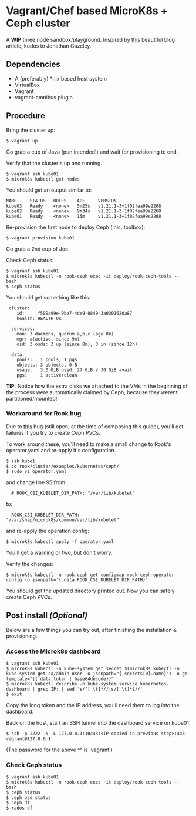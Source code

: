 # Vagrant/Chef based MicroK8s + Ceph cluster #

A **WIP** three node sandbox/playground. Inspired by [this](https://jonathangazeley.com/2020/09/10/building-a-hyperconverged-kubernetes-cluster-with-microk8s-and-ceph/) beautiful blog article, kudos to Jonathan Gazeley.

## Dependencies
- A (preferably) *nix based host system
- VirtualBox
- Vagrant
- vagrant-omnibus plugin

## Procedure

Bring the cluster up:

```shell
$ vagrant up
```

Go grab a cup of Java (pun intended!) and wait for provisioning to end.

Verify that the cluster's up and running.

```shell
$ vagrant ssh kube01
$ microk8s kubectl get nodes
```

You should get an output similar to:
```shell
NAME     STATUS   ROLES    AGE     VERSION
kube03   Ready    <none>   5m25s   v1.21.1-3+1f02fea99e2268
kube02   Ready    <none>   9m34s   v1.21.1-3+1f02fea99e2268
kube01   Ready    <none>   15m     v1.21.1-3+1f02fea99e2268 
```

Re-provision the first node to deploy Ceph (inlc. toolbox):

```shell
$ vagrant provision kube01
```

Go grab a 2nd cup of Joe.

Check Ceph status:

```shell
$ vagrant ssh kube01
$ microk8s kubectl -n rook-ceph exec -it deploy/rook-ceph-tools -- bash
$ ceph status
```

You should get something like this:

```shell
 cluster:
    id:     f509a99e-9be7-4de9-8849-3a0301620a87
    health: HEALTH_OK
 
  services:
    mon: 3 daemons, quorum a,b,c (age 8m)
    mgr: a(active, since 9m)
    osd: 3 osds: 3 up (since 8m), 3 in (since 12h)
 
  data:
    pools:   1 pools, 1 pgs
    objects: 3 objects, 0 B
    usage:   3.0 GiB used, 27 GiB / 30 GiB avail
    pgs:     1 active+clean
```

**TIP:** Notice how the extra disks we attached to the VMs in the beginning of the process were automatically claimed by Ceph, because they werent partitioned/mounted! 

### Workaround for Rook bug
Due to [this](https://github.com/rook/rook/issues/7817) bug (still open, at the time of composing this guide), you'll get failures if you try to create Ceph PVCs.

To work around these, you'll need to make a small change to Rook's operator.yaml and re-apply it's configuration.

```shell
$ ssh kube1
$ cd rook/cluster/examples/kubernetes/ceph/
$ sudo vi operator.yaml
```
and change line 95 from:
```shell
  # ROOK_CSI_KUBELET_DIR_PATH: "/var/lib/kubelet"
```
to:
```shell
  ROOK_CSI_KUBELET_DIR_PATH: "/var/snap/microk8s/common/var/lib/kubelet"
```
and re-apply the operation config:
```shell
$ microk8s kubectl apply -f operator.yaml
```
You'll get a warning or two, but don't worry.

Verify the changes:
```shell
$ microk8s kubectl -n rook-ceph get configmap rook-ceph-operator-config -o jsonpath='{.data.ROOK_CSI_KUBELET_DIR_PATH}'
```
You should get the updated directory printed out. Now you can safely create Ceph PVCs.

## Post install *(Optional)* 

Below are a few things you can try out, after finishing the installation & provisioning.

### Access the Microk8s dashboard

```shell
$ vagrant ssh kube01
$ microk8s kubectl -n kube-system get secret $(microk8s kubectl -n kube-system get sa/admin-user -o jsonpath="{.secrets[0].name}") -o go-template="{{.data.token | base64decode}}"
$ microk8s kubectl describe -n kube-system service kubernetes-dashboard | grep IP: | sed 's/^[ \t]*//;s/[ \t]*$//'
$ exit
```
Copy the long token and the IP address,  you'll need them to log into the dashboard.

Back on the host, start an SSH tunnel into the dashboard service on kube01:
```shell
$ ssh -p 2222 -N -L 127.0.0.1:10443:<IP copied in previous step>:443 vagrant@127.0.0.1
```
(The password for the above ^^ is 'vagrant')

### Check Ceph status

```shell
$ vagrant ssh kube01
$ microk8s kubectl -n rook-ceph exec -it deploy/rook-ceph-tools -- bash
$ ceph status
$ ceph osd status
$ ceph df
$ rados df
```
